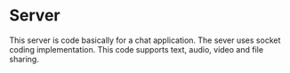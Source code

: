 # Server
This  server is code basically for a chat application. The sever uses socket coding implementation. This code supports text, audio, video and file sharing.
